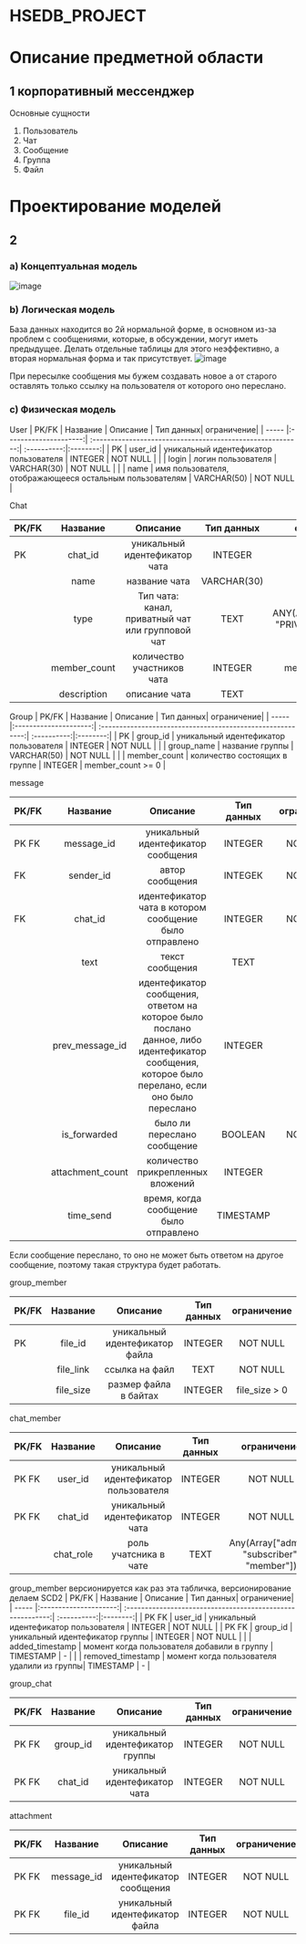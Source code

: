 # HSEDB_PROJECT

# Описание предметной области
## 1 корпоративный мессенджер
Основные сущности
1) Пользователь
2) Чат
3) Сообщение
4) Группа
5) Файл
# Проектирование моделей
## 2
### a) Концептуальная модель

![image](https://user-images.githubusercontent.com/54531224/204368472-0bbec43d-e9ec-45f5-b774-fa1411aaa88b.png)

### b) Логическая модель
База данных находится во 2й нормальной форме, в основном из-за проблем с сообщениями, которые, в обсуждении, могут иметь предыдущее. Делать отдельные таблицы для этого неэффективно, а вторая нормальная форма и так присутствует.
![image](https://user-images.githubusercontent.com/54531224/204379533-eed8035e-e0ca-4ffe-ad80-e0aa2321530d.png)



При пересылке сообщения мы бужем создавать новое а от старого оставлять только ссылку на пользователя от которого оно переслано.
### c) Физическая модель
User
| PK/FK | Название                | Описание | Тип данных| ограничение|
| ----- |:---------------------:| :---------------------------------------------------------:| :----------:|:--------:|
| PK    | user_id               | уникальный идентефикатор пользователя                      | INTEGER     | NOT NULL |
|       | login                 | логин пользователя                                         | VARCHAR(30) | NOT NULL |
|       | name                  | имя пользователя, отображающееся остальным пользователям   | VARCHAR(50) | NOT NULL |

Chat

| PK/FK | Название                | Описание | Тип данных| ограничение|
| ----- |:---------------------:| :---------------------------------------------------------:| :----------:|:--------:|
| PK    | chat_id               | уникальный идентефикатор чата                              | INTEGER| NOT NULL |
|       | name                 | название чата                                               | VARCHAR(30) | NOT NULL |
|       | type                  | Тип чата: канал, приватный чат или групповой чат           | TEXT | ANY(Array["CHANNEL", "PRIVATE", "PUBLIC"]) |
|       | member_count          | количество участников чата                                         | INTEGER | member_count > 0 |
|       | description                  | описание чата  | TEXT | - |

Group
| PK/FK | Название                | Описание | Тип данных| ограничение|
| ----- |:---------------------:| :---------------------------------------------------------:| :----------:|:--------:|
| PK    | group_id               | уникальный идентефикатор пользователя                     | INTEGER     | NOT NULL |
|       | group_name                 | название группы                                       | VARCHAR(50) | NOT NULL |
|       | member_count                  | количество состоящих в группе   | INTEGER | member_count >= 0 |

message

| PK/FK | Название                | Описание | Тип данных| ограничение|
| ----- |:---------------------:| :---------------------------------------------------------:| :----------:|:--------:|
| PK FK | message_id            | уникальный идентефикатор сообщения                         | INTEGER     | NOT NULL |
| FK    | sender_id             | автор сообщения                                            | INTEGEК     | NOT NULL |
| FK    | chat_id               | идентефикатор чата в котором сообщение было отправлено     | INTEGER     | NOT NULL |
|       | text                  | текст сообщения     | TEXT | - |
|       | prev_message_id       | идентефикатор сообщения, ответом на которое было послано данное, либо идентефикатор сообщения, которое было перелано, если оно было переслано | INTEGER | - |
|       | is_forwarded  | было ли переслано сообщение | BOOLEAN | NOT NULL|
|       | attachment_count      | количество прикрепленных вложений  | INTEGER | - |
|       | time_send             | время, когда сообщение было отправлено | TIMESTAMP | - |

Если сообщение переслано, то оно не может быть ответом на другое сообщение, поэтому такая структура будет работать.

group_member

| PK/FK | Название                | Описание | Тип данных| ограничение|
| ----- |:---------------------:| :---------------------------------------------------------:| :----------:|:--------:|
| PK    | file_id               | уникальный идентефикатор файла        | INTEGER     | NOT NULL |
|       | file_link             | ссылка на файл              | TEXT | NOT NULL |
|       | file_size             | размер файла в байтах       | INTEGER | file_size > 0|

chat_member

| PK/FK | Название                | Описание | Тип данных| ограничение|
| ----- |:---------------------:| :---------------------------------------------------------:| :----------:|:--------:|
| PK FK | user_id               | уникальный идентефикатор пользователя        | INTEGER     | NOT NULL |
| PK FK | chat_id                 | уникальный идентефикатор чата              | INTEGER | NOT NULL |
|       | chat_role | роль учатсника в чате | TEXT | Any(Array["admin", "subscriber", "member"]) |

group_member
версионируется как раз эта табличка, версионирование делаем SCD2
| PK/FK | Название                | Описание | Тип данных| ограничение|
| ----- |:---------------------:| :---------------------------------------------------------:| :----------:|:--------:|
| PK FK | user_id               | уникальный идентефикатор пользователя        | INTEGER     | NOT NULL |
| PK FK | group_id                 | уникальный идентефикатор группы              | INTEGER | NOT NULL |
|       | added_timestamp | момент когда пользователя добавили в группу | TIMESTAMP | - |
|       | removed_timestamp | момент когда пользователя удалили из группы| TIMESTAMP | - |


group_chat

| PK/FK | Название                | Описание | Тип данных| ограничение|
| ----- |:---------------------:| :---------------------------------------------------------:| :----------:|:--------:|
| PK FK | group_id               | уникальный идентефикатор группы        | INTEGER     | NOT NULL |
| PK FK | chat_id                 | уникальный идентефикатор чата              | INTEGER | NOT NULL |


attachment

| PK/FK | Название                | Описание | Тип данных| ограничение|
| ----- |:---------------------:| :---------------------------------------------------------:| :----------:|:--------:|
| PK FK | message_id               | уникальный идентефикатор сообщения        | INTEGER     | NOT NULL |
| PK FK | file_id                 | уникальный идентефикатор файла              | INTEGER | NOT NULL |


